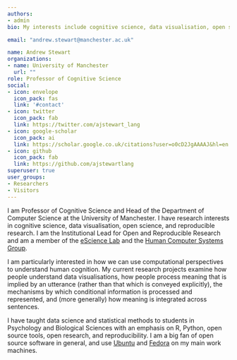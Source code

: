 ```yaml
---
authors:
- admin
bio: My interests include cognitive science, data visualisation, open science, and reproducible research. I am a fellow of the Software Sustainability Institute.

email: "andrew.stewart@manchester.ac.uk"

name: Andrew Stewart
organizations:
- name: University of Manchester
  url: ""
role: Professor of Cognitive Science
social:
- icon: envelope
  icon_pack: fas
  link: '#contact'
- icon: twitter
  icon_pack: fab
  link: https://twitter.com/ajstewart_lang
- icon: google-scholar
  icon_pack: ai
  link: https://scholar.google.co.uk/citations?user=o0cD2JgAAAAJ&hl=en
- icon: github
  icon_pack: fab
  link: https://github.com/ajstewartlang
superuser: true
user_groups:
- Researchers
- Visitors
---
```


I am Professor of Cognitive Science and Head of the Department of Computer Science at the University of Manchester. I have research interests in cognitive science, data visualisation, open science, and reproducible research. I am the Institutional Lead for Open and Reproducible Research and am a member of the [eScience Lab](https://esciencelab.org.uk/) and the [Human Computer Systems Group](https://www.cs.manchester.ac.uk/research/expertise/human-computer-systems/). 

I am particularly interested in how we can use computational perspectives to understand human cognition. My current research projects examine how people understand data visualisations, how people process meaning that is implied by an utterance (rather than that which is conveyed explicitly), the mechanisms by which conditional information is processed and represented, and (more generally) how meaning is integrated across sentences.  

I have taught data science and statistical methods to students in Psychology and Biological Sciences with an emphasis on R, Python, open source tools, open research, and reproducibility. I am a big fan of open source software in general, and use [Ubuntu](https://ubuntu.com/) and [Fedora](https://getfedora.org/) on my main work machines.

